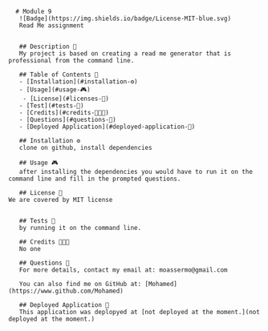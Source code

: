 
      # Module 9
       ![Badge](https://img.shields.io/badge/License-MIT-blue.svg)
       Read Me assignment

  
       ## Description 🔎
       My project is based on creating a read me generator that is professional from the command line.
       
       ## Table of Contents 📖
       - [Installation](#installation-⚙️)
       - [Usage](#usage-🎮)
        - [License](#licenses-📝)
       - [Test](#tests-🧪)
       - [Credits](#credits-🧑‍🤝‍🧑)
       - [Questions](#questions-🙋)
       - [Deployed Application](#deployed-application-🚀)
       
       ## Installation ⚙️
       clone on github, install dependencies
       
       ## Usage 🎮
       after installing the dependencies you would have to run it on the command line and fill in the prompted questions.
       
       ## License 📝
    We are covered by MIT license
    
       
       ## Tests 🧪
       by running it on the command line.
       
       ## Credits 🧑‍🤝‍🧑
       No one
       
       ## Questions 🙋
       For more details, contact my email at: moassermo@gmail.com
       
       You can also find me on GitHub at: [Mohamed](https://www.github.com/Mohamed)
       
       ## Deployed Application 🚀
       This application was deplopyed at [not deployed at the moment.](not deployed at the moment.)
       